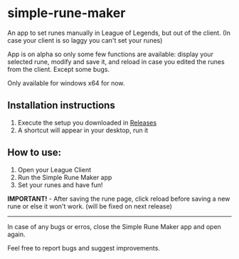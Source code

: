 # simple-rune-maker
An app to set runes manually in League of Legends, but out of the client. (In case your client is so laggy you can't set your runes)

App is on alpha so only some few functions are available: display your selected rune, modify and save it, and reload in case you edited the runes from the client.
Except some bugs.

Only available for windows x64 for now.

## Installation instructions
1. Execute the setup you downloaded in [Releases](https://github.com/IzaakSantana/simple-rune-maker/releases)
2. A shortcut will appear in your desktop, run it

## How to use:
1. Open your League Client
2. Run the Simple Rune Maker app
3. Set your runes and have fun!

**IMPORTANT!** - After saving the rune page, click reload before saving a new rune or else it won't work. (will be fixed on next release)

---

In case of any bugs or erros, close the Simple Rune Maker app and open again.

Feel free to report bugs and suggest improvements.
